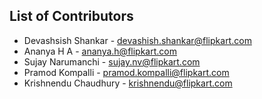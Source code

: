 ## List of Contributors

  - Devashsish Shankar - devashish.shankar@flipkart.com
  - Ananya H A - ananya.h@flipkart.com
  - Sujay Narumanchi - sujay.nv@flipkart.com
  - Pramod Kompalli - pramod.kompalli@flipkart.com
  - Krishnendu Chaudhury - krishnendu@flipkart.com
